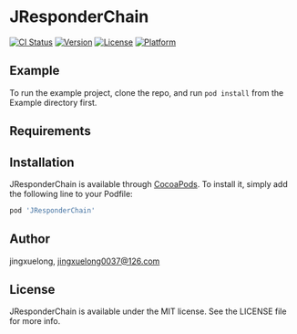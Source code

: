 # JResponderChain

[![CI Status](https://img.shields.io/travis/jingxuelong/JResponderChain.svg?style=flat)](https://travis-ci.org/jingxuelong/JResponderChain)
[![Version](https://img.shields.io/cocoapods/v/JResponderChain.svg?style=flat)](https://cocoapods.org/pods/JResponderChain)
[![License](https://img.shields.io/cocoapods/l/JResponderChain.svg?style=flat)](https://cocoapods.org/pods/JResponderChain)
[![Platform](https://img.shields.io/cocoapods/p/JResponderChain.svg?style=flat)](https://cocoapods.org/pods/JResponderChain)

## Example

To run the example project, clone the repo, and run `pod install` from the Example directory first.

## Requirements

## Installation

JResponderChain is available through [CocoaPods](https://cocoapods.org). To install
it, simply add the following line to your Podfile:

```ruby
pod 'JResponderChain'
```

## Author

jingxuelong, jingxuelong0037@126.com

## License

JResponderChain is available under the MIT license. See the LICENSE file for more info.
